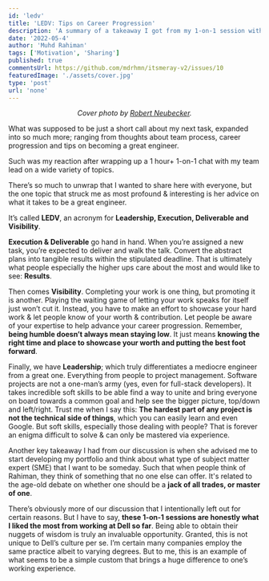 ```yaml
---
id: 'ledv'
title: 'LEDV: Tips on Career Progression'
description: 'A summary of a takeaway I got from my 1-on-1 session with my team lead.'
date: '2022-05-4'
author: 'Muhd Rahiman'
tags: ['Motivation', 'Sharing']
published: true
commentsUrl: https://github.com/mdrhmn/itsmeray-v2/issues/10
featuredImage: './assets/cover.jpg'
type: 'post'
url: 'none'
---
```


<div align="center">
    <em>Cover photo by <a href="https://www.science.org/content/article/worried-your-phd-adviser-won-t-support-career-development-activities-show-them">Robert Neubecker</a>.
    </em>
</div>

What was supposed to be just a short call about my next task, expanded into so much more; ranging from thoughts about team process, career progression and tips on becoming a great engineer. 

Such was my reaction after wrapping up a 1 hour+ 1-on-1 chat with my team lead on a wide variety of topics. 

There’s so much to unwrap that I wanted to share here with everyone, but the one topic that struck me as most profound & interesting is her advice on what it takes to be a great engineer.

It’s called **LEDV**, an acronym for **Leadership, Execution, Deliverable and Visibility**.

**Execution & Deliverable** go hand in hand. When you’re assigned a new task, you’re expected to deliver and walk the talk. Convert the abstract plans into tangible results within the stipulated deadline. That is ultimately what people especially the higher ups care about the most and would like to see: **Results**.

Then comes **Visibility**. Completing your work is one thing, but promoting it is another. Playing the waiting game of letting your work speaks for itself just won’t cut it. Instead, you have to make an effort to showcase your hard work & let people know of your worth & contribution. Let people be aware of your expertise to help advance your career progression. Remember, **being humble doesn’t always mean staying low**. It just means **knowing the right time and place to showcase your worth and putting the best foot forward**.

Finally, we have **Leadership**; which truly differentiates a mediocre engineer from a great one. Everything from people to project management. Software projects are not a one-man’s army (yes, even for full-stack developers). It takes incredible soft skills to be able find a way to unite and bring everyone on board towards a common goal and help see the bigger picture, top/down and left/right. Trust me when I say this: **The hardest part of any project is not the technical side of things**, which you can easily learn and even Google. But soft skills, especially those dealing with people? That is forever an enigma difficult to solve & can only be mastered via experience.

Another key takeaway I had from our discussion is when she advised me to start developing my portfolio and think about what type of subject matter expert (SME) that I want to be someday. Such that when people think of Rahiman, they think of something that no one else can offer. It's related to the age-old debate on whether one should be a **jack of all trades, or master of one**. 

There’s obviously more of our discussion that I intentionally left out for certain reasons. But I have to say, **these 1-on-1 sessions are honestly what I liked the most from working at Dell so far**. Being able to obtain their nuggets of wisdom is truly an invaluable opportunity. Granted, this is not unique to Dell’s culture per se. I’m certain many companies employ the same practice albeit to varying degrees. But to me, this is an example of what seems to be a simple custom that brings a huge difference to one’s working experience.
